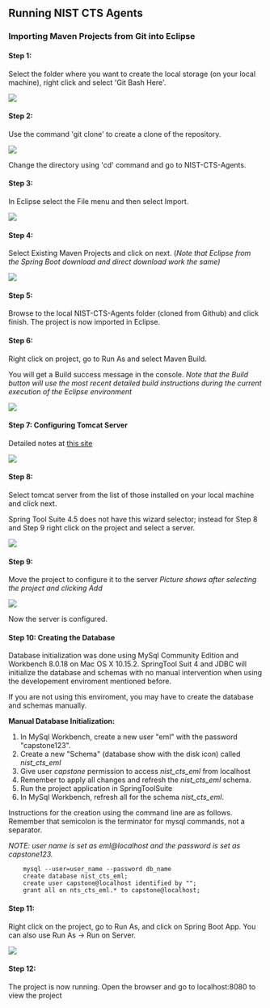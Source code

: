 Running NIST CTS Agents
------------------------------
### Importing Maven Projects from Git into Eclipse
#### Step 1: 

Select the folder where you want to create the local storage (on your local machine), right click and select &#39;Git Bash Here&#39;.

![](pictures/step1.png)

#### Step 2: 

Use the command &#39;git clone&#39; to create a clone of the repository.

![](pictures/step2.PNG)

Change the directory using &#39;cd&#39; command and go to NIST-CTS-Agents.

#### Step 3:

In Eclipse select the File menu and then select Import.

![](pictures/step3.PNG)

#### Step 4:

Select Existing Maven Projects and click on next. (*Note that Eclipse from the Spring Boot download and direct download work the same)*

![](pictures/step4.PNG)

#### Step 5:

Browse to the local NIST-CTS-Agents folder (cloned from Github) and click finish. The project is now imported in Eclipse.

#### Step 6:

Right click on project, go to Run As and select Maven Build.

You will get a Build success message in the console. *Note that the Build button will use the most recent detailed build instructions during the current execution of the Eclipse environment*

![](pictures/step5.png)

#### Step 7: Configuring Tomcat Server 

Detailed notes at [this site](https://professionalhacker.in/how-to-install-tomcat-on-mac/)

![](pictures/step7.PNG)

#### Step 8: 

Select tomcat server from the list of those installed on your local machine and click next.

Spring Tool Suite 4.5 does not have this wizard selector; instead for Step 8 and Step 9 right click on the project and select a server.

![](pictures/step8.PNG)

#### Step 9: 

Move the project to configure it to the server *Picture shows after selecting the project and clicking Add*

![](pictures/step9.PNG)

Now the server is configured.

#### Step 10: Creating the Database 

Database initialization was done using MySql Community Edition and Workbench 8.0.18 on Mac OS X 10.15.2. SpringTool Suit 4 and JDBC will initialize the database and schemas with no manual intervention when using the developement enviroment mentioned before. 

If you are not using this enviroment, you may have to create the database and schemas manually.

**Manual Database Initialization:**

1. In MySql Workbench, create a new user "eml" with the password "capstone123".
2. Create a new "Schema" (database show with the disk icon) called *nist_cts_eml*
3. Give user *capstone* permission to access *nist_cts_eml* from localhost
4. Remember to apply all changes and refresh the *nist_cts_eml* schema.
5. Run the project application in SpringToolSuite
6. In MySql Workbench, refresh all for the schema *nist_cts_eml*.

Instructions for the creation using the command line are as follows. Remember that semicolon is the terminator for mysql commands, not a separator.

 *NOTE: user name is set as eml@localhost and the password is set as capstone123.*

```
    mysql --user=user_name --password db_name 
    create database nist_cts_eml;
    create user capstone@localhost identified by "";
    grant all on nts_cts_eml.* to capstone@localhost;
```

#### Step 11:

Right click on the project, go to Run As, and click on Spring Boot App. You can also use Run As &rightarrow; Run on Server.

 ![](pictures/step10.png)

#### Step 12: 

The project is now running. Open the browser and go to localhost:8080 to view the project
